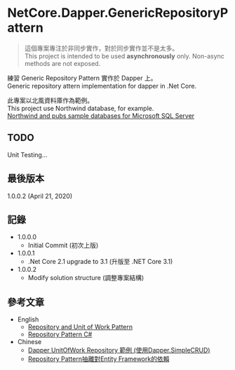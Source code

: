 # NetCore.Dapper.GenericRepositoryPattern
> 這個專案專注於非同步實作，對於同步實作並不是太多。  
> This project is intended to be used **asynchronously** only. Non-async methods are not exposed.  

練習 Generic Repository Pattern 實作於 Dapper 上。  
Generic repository attern implementation for dapper in .Net Core.  

此專案以北風資料庫作為範例。  
This project use Northwind database, for example.  
[Northwind and pubs sample databases for Microsoft SQL Server](https://github.com/microsoft/sql-server-samples/tree/master/samples/databases/northwind-pubs)

## TODO
Unit Testing...  

## 最後版本
1.0.0.2 (April 21, 2020)
## 記錄
* 1.0.0.0
  * Initial Commit (初次上版) 
* 1.0.0.1
  * .Net Core 2.1 upgrade to 3.1 (升版至 .NET Core 3.1)
* 1.0.0.2
  * Modify solution structure (調整專案結構)
## 參考文章
* English
  * [Repository and Unit of Work Pattern](https://www.programmingwithwolfgang.com/repository-and-unit-of-work-pattern/)  
  * [Repository Pattern C#](https://kudchikarsk.com/repository-pattern-csharp/)  
* Chinese
  * [Dapper UnitOfWork Repository 範例 (使用Dapper.SimpleCRUD)](http://gn870988-blog.logdown.com/posts/7816198-example-of-c-dapper-unitofwork-repository-using-dappersimplecrud)
  * [Repository Pattern抽離對Entity Framework的依賴](https://ithelp.ithome.com.tw/articles/10157484)  
